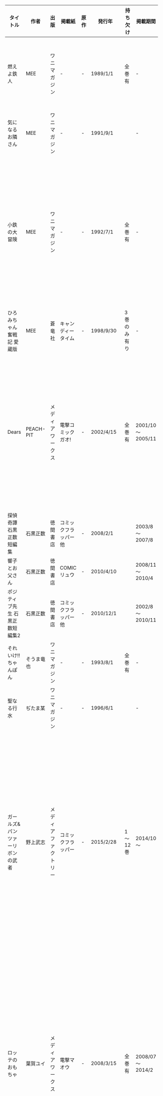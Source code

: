 | タイトル | 作者 | 出版 | 掲載紙 | 原作 | 発行年 | 持ち欠け | 掲載期間 | サイズ | 各刊発行年　版 |
| ---- | ---- | ---- | ---- | ---- | ---- | ---- | ---- | ---- | ---- |
| 燃えよ鉄人 | MEE | ワニマガジン | - | - | 1989/1/1 | 全巻有 | - | B6 | 1: 1989/1/15 5刷<br>2: 1989/2/1 1刷<br>3: 1989/12/1 1刷<br>4: 1990/11/1 1刷 |
| 気になるお隣さん | MEE | ワニマガジン | - | - | 1991/9/1 |  | - | B6 | 1刷 |
| 小鉄の大冒険 | MEE | ワニマガジン | - | - | 1992/7/1 | 全巻有 | - | B6 | 1: 1992/12/1 21刷<br>2: 1993/5/30 15刷<br>3: 1993/11/20 12刷<br>4: 1994/11/1 1刷<br>5: 1996/1/1 1刷<br>6: 1997/7/15 2刷<br>7: 1998/3/1 1刷<br>8: 1999/8/1 1刷<br>9: 2001/7/1 1刷 |
| ひろみちゃん奮戦記 愛蔵版 | MEE | 蒼竜社 | キャンディータイム | - | 1998/9/30 | 3巻のみ有り | - | B6 | 3: 1998/9/30 1刷 |
| Dears | PEACH-PIT | メディアワークス | 電撃コミックガオ! | - | 2002/4/15 | 全巻有 | 2001/10～2005/11 | B6 | 1: 2003/9/20 6刷<br>2: 2002/10/15 1刷<br>3: 2004/5/30 4刷<br>4: 2003/10/15 1刷<br>5: 2004/8/20 5刷<br>6: 2004/9/15 1刷<br>7: 2005/4/15 1刷<br>8: 2006/1/15 1刷 |
| 探偵奇譚 石黒正数短編集 | 石黒正数 | 徳間書店 | コミックフラッパー他 | - | 2008/2/1 |  | 2003/8～2007/8 | B6 | 1刷 広告付き |
| 響子とお父さん | 石黒正数 | 徳間書店 | COMICリュウ | - | 2010/4/10 |  | 2008/11～2010/4 | B6 | 1刷 |
| ポジティブ先生 石黒正数短編集2 | 石黒正数 | 徳間書店 | コミックフラッパー他 | - | 2010/12/1 |  | 2002/8～2010/11 | B6 | 1刷 帯付き |
| それいけ!!ちゃんぽん | そうま竜也 | ワニマガジン | - | - | 1993/8/1 | 全巻有 | - | B6 | 1: 1994/4/20 8刷<br>2: 1994/3/1 1刷 |
| 聖なる行水 | ぢたま某 | ワニマガジン | - | - | 1996/6/1 |  | - | B6 | 2000/1/15 11刷 |
| ガールズ&パンツァーリボンの武者 | 野上武志 | メディアファクトリー | コミックフラッパー | - | 2015/2/28 | 1～12巻 | 2014/10～ | B6 | 1: 2016/2/8 5刷 帯付き<br>2: 2016/2/8 4刷<br>3: 2016/3/11 4刷<br>4: 2016/4/30 1刷<br>5: 2016/9/30 1刷<br>6: 2017/2/23 1刷<br>7: 2017/7/22 1刷 帯付き<br>8: 2017/12/22 1刷<br>9: 2018/5/23 1刷 帯付き<br>10: 2018/10/23 1刷 帯付き<br>10: 2019/3/23 1刷<br>10: 2019/8/23 1刷 帯付き |
| ロッテのおもちゃ | 葉賀ユイ | メディアワークス | 電撃マオウ | - | 2008/3/15 | 全巻有 | 2008/07～2014/2 | B6 | 1: 2008/3/15 1刷 カード付き<br>2: 2010/11/26 7刷<br>3: 2010/5/20 4刷<br>4: 2011/1/21 5刷<br>5: 2010/11/27 1刷 広告付き<br>6: 2011/5/27 1刷 帯広告付き<br>7: 2012/6/27 1刷 帯広告付き<br>8: 2013/2/27 1刷 帯広告付き<br>9: 2014/1/27 1刷 帯広告付き |
| 苺ましまろ | ばらスィー | メディアワークス | 電撃大王 | - | 2003/2/15 | 1～9巻続刊 | 2001/3～ | B6 | 1: 2003/9/20 6刷 帯付き<br>2: 2005/2/20 5刷<br>3: 2004/4/15 1刷 帯付き<br>4: 2005/6/15 1刷 帯ハガキ広告付き<br>5: 2007/5/15 1刷 帯ハガキ広告付き<br>6: 2009/2/07 1刷 帯付き<br>7: 2013/3/27 1刷 帯広告付き<br>8: 2017/11/27 1刷 帯付き<br>9: 2023/2/27 1刷 帯付き |
| ライオンMAN | 真弓大介 | ワニマガジン | - | - | 1993/8/1 | 全巻有 | - | B6 | 1: 1993/8/1 1刷<br>2: 1994/2/1 1刷 |
| エルフを狩るモノたち | 矢上裕 | メディアワークス | 電撃コミックガオ! | - | 1995/7/15 | 全巻有 | 1995/1～2003/1 | B6 | 1: 1996/12/20 11刷<br>2: 1997/11/20 16刷<br>3: 1997/11/20 14刷<br>4: 1997/11/20 11刷<br>5: 1997/12/25 8刷<br>6: 1997/11/20 4刷<br>7: 1997/10/15 1刷<br>8: 1998/1/15 1刷<br>9: 1998/5/15 1刷<br>10: 1998/10/15 1刷<br>11: 1999/2/15 1刷<br>12: 1999/4/15 1刷<br>13: 1999/9/15 1刷 帯付き<br>14: 2000/1/15 1刷 帯付き<br>15: 2000/7/15 1刷 帯付き<br>16: 2001/1/15 1刷 帯ハガキ付き<br>17: 2001/7/15 1刷 ハガキ広告付き<br>18: 2002/1/15 1刷 帯付き<br>19: 2002/7/15 1刷 帯ハガキ付き<br>20: 2003/1/15 1刷 帯広告付き<br>21: 2003/4/15 1刷 帯ハガキ広告付き |
| エルフを狩るモノたちDX | 矢上裕 | メディアワークス | 電撃コミックガオ! | - | 1996/6/15 |  | "1994/3～1994/11 | 1995/8増刊" | B6 | 1996/12/20 7刷 |
| 日替わり矢上ランド 傑作短編集2 | 矢上裕 | メディアワークス | コミックコンプ | - | 1998/12/15 |  | 1991/6～1992/7 | B6 | 1刷 |
| エルフを狩るモノたちリターンズ | 矢上裕 | メディアワークス | 電撃コミックガオ! | - | 2008/3/15 |  | 2007/11～2008/3 | B6 | 1刷 |
| 北の国からこんにちは | ゆすら(山桜桃) | ワニマガジン | - | - | 1991/2/1 |  | - | B6 | 1992/5/1 16刷 |
